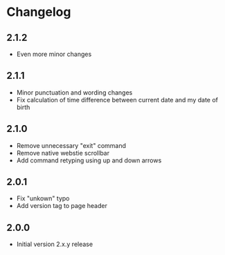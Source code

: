 # Changelog

## 2.1.2

- Even more minor changes

## 2.1.1

- Minor punctuation and wording changes
- Fix calculation of time difference between current date and my date of birth

## 2.1.0

- Remove unnecessary "exit" command
- Remove native webstie scrollbar
- Add command retyping using up and down arrows

## 2.0.1

- Fix "unkown" typo
- Add version tag to page header

## 2.0.0

- Initial version 2.x.y release
